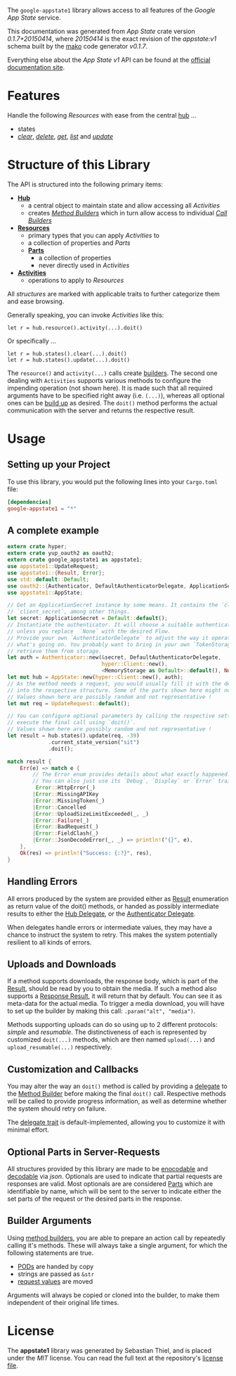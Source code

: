 <!---
DO NOT EDIT !
This file was generated automatically from 'src/mako/api/README.md.mako'
DO NOT EDIT !
-->
The `google-appstate1` library allows access to all features of the *Google App State* service.

This documentation was generated from *App State* crate version *0.1.7+20150414*, where *20150414* is the exact revision of the *appstate:v1* schema built by the [mako](http://www.makotemplates.org/) code generator *v0.1.7*.

Everything else about the *App State* *v1* API can be found at the
[official documentation site](https://developers.google.com/games/services/web/api/states).
# Features

Handle the following *Resources* with ease from the central [hub](http://byron.github.io/google-apis-rs/google_appstate1/struct.AppState.html) ... 

* states
 * [*clear*](http://byron.github.io/google-apis-rs/google_appstate1/struct.StateClearCall.html), [*delete*](http://byron.github.io/google-apis-rs/google_appstate1/struct.StateDeleteCall.html), [*get*](http://byron.github.io/google-apis-rs/google_appstate1/struct.StateGetCall.html), [*list*](http://byron.github.io/google-apis-rs/google_appstate1/struct.StateListCall.html) and [*update*](http://byron.github.io/google-apis-rs/google_appstate1/struct.StateUpdateCall.html)




# Structure of this Library

The API is structured into the following primary items:

* **[Hub](http://byron.github.io/google-apis-rs/google_appstate1/struct.AppState.html)**
    * a central object to maintain state and allow accessing all *Activities*
    * creates [*Method Builders*](http://byron.github.io/google-apis-rs/google_appstate1/trait.MethodsBuilder.html) which in turn
      allow access to individual [*Call Builders*](http://byron.github.io/google-apis-rs/google_appstate1/trait.CallBuilder.html)
* **[Resources](http://byron.github.io/google-apis-rs/google_appstate1/trait.Resource.html)**
    * primary types that you can apply *Activities* to
    * a collection of properties and *Parts*
    * **[Parts](http://byron.github.io/google-apis-rs/google_appstate1/trait.Part.html)**
        * a collection of properties
        * never directly used in *Activities*
* **[Activities](http://byron.github.io/google-apis-rs/google_appstate1/trait.CallBuilder.html)**
    * operations to apply to *Resources*

All *structures* are marked with applicable traits to further categorize them and ease browsing.

Generally speaking, you can invoke *Activities* like this:

```Rust,ignore
let r = hub.resource().activity(...).doit()
```

Or specifically ...

```ignore
let r = hub.states().clear(...).doit()
let r = hub.states().update(...).doit()
```

The `resource()` and `activity(...)` calls create [builders][builder-pattern]. The second one dealing with `Activities` 
supports various methods to configure the impending operation (not shown here). It is made such that all required arguments have to be 
specified right away (i.e. `(...)`), whereas all optional ones can be [build up][builder-pattern] as desired.
The `doit()` method performs the actual communication with the server and returns the respective result.

# Usage

## Setting up your Project

To use this library, you would put the following lines into your `Cargo.toml` file:

```toml
[dependencies]
google-appstate1 = "*"
```

## A complete example

```Rust
extern crate hyper;
extern crate yup_oauth2 as oauth2;
extern crate google_appstate1 as appstate1;
use appstate1::UpdateRequest;
use appstate1::{Result, Error};
use std::default::Default;
use oauth2::{Authenticator, DefaultAuthenticatorDelegate, ApplicationSecret, MemoryStorage};
use appstate1::AppState;

// Get an ApplicationSecret instance by some means. It contains the `client_id` and 
// `client_secret`, among other things.
let secret: ApplicationSecret = Default::default();
// Instantiate the authenticator. It will choose a suitable authentication flow for you, 
// unless you replace  `None` with the desired Flow.
// Provide your own `AuthenticatorDelegate` to adjust the way it operates and get feedback about 
// what's going on. You probably want to bring in your own `TokenStorage` to persist tokens and
// retrieve them from storage.
let auth = Authenticator::new(&secret, DefaultAuthenticatorDelegate,
                              hyper::Client::new(),
                              <MemoryStorage as Default>::default(), None);
let mut hub = AppState::new(hyper::Client::new(), auth);
// As the method needs a request, you would usually fill it with the desired information
// into the respective structure. Some of the parts shown here might not be applicable !
// Values shown here are possibly random and not representative !
let mut req = UpdateRequest::default();

// You can configure optional parameters by calling the respective setters at will, and
// execute the final call using `doit()`.
// Values shown here are possibly random and not representative !
let result = hub.states().update(req, -39)
             .current_state_version("sit")
             .doit();

match result {
    Err(e) => match e {
        // The Error enum provides details about what exactly happened.
        // You can also just use its `Debug`, `Display` or `Error` traits
         Error::HttpError(_)
        |Error::MissingAPIKey
        |Error::MissingToken(_)
        |Error::Cancelled
        |Error::UploadSizeLimitExceeded(_, _)
        |Error::Failure(_)
        |Error::BadRequest(_)
        |Error::FieldClash(_)
        |Error::JsonDecodeError(_, _) => println!("{}", e),
    },
    Ok(res) => println!("Success: {:?}", res),
}

```
## Handling Errors

All errors produced by the system are provided either as [Result](http://byron.github.io/google-apis-rs/google_appstate1/enum.Result.html) enumeration as return value of 
the doit() methods, or handed as possibly intermediate results to either the 
[Hub Delegate](http://byron.github.io/google-apis-rs/google_appstate1/trait.Delegate.html), or the [Authenticator Delegate](http://byron.github.io/google-apis-rs/google_appstate1/../yup-oauth2/trait.AuthenticatorDelegate.html).

When delegates handle errors or intermediate values, they may have a chance to instruct the system to retry. This 
makes the system potentially resilient to all kinds of errors.

## Uploads and Downloads
If a method supports downloads, the response body, which is part of the [Result](http://byron.github.io/google-apis-rs/google_appstate1/enum.Result.html), should be
read by you to obtain the media.
If such a method also supports a [Response Result](http://byron.github.io/google-apis-rs/google_appstate1/trait.ResponseResult.html), it will return that by default.
You can see it as meta-data for the actual media. To trigger a media download, you will have to set up the builder by making
this call: `.param("alt", "media")`.

Methods supporting uploads can do so using up to 2 different protocols: 
*simple* and *resumable*. The distinctiveness of each is represented by customized 
`doit(...)` methods, which are then named `upload(...)` and `upload_resumable(...)` respectively.

## Customization and Callbacks

You may alter the way an `doit()` method is called by providing a [delegate](http://byron.github.io/google-apis-rs/google_appstate1/trait.Delegate.html) to the 
[Method Builder](http://byron.github.io/google-apis-rs/google_appstate1/trait.CallBuilder.html) before making the final `doit()` call. 
Respective methods will be called to provide progress information, as well as determine whether the system should 
retry on failure.

The [delegate trait](http://byron.github.io/google-apis-rs/google_appstate1/trait.Delegate.html) is default-implemented, allowing you to customize it with minimal effort.

## Optional Parts in Server-Requests

All structures provided by this library are made to be [enocodable](http://byron.github.io/google-apis-rs/google_appstate1/trait.RequestValue.html) and 
[decodable](http://byron.github.io/google-apis-rs/google_appstate1/trait.ResponseResult.html) via *json*. Optionals are used to indicate that partial requests are responses 
are valid.
Most optionals are are considered [Parts](http://byron.github.io/google-apis-rs/google_appstate1/trait.Part.html) which are identifiable by name, which will be sent to 
the server to indicate either the set parts of the request or the desired parts in the response.

## Builder Arguments

Using [method builders](http://byron.github.io/google-apis-rs/google_appstate1/trait.CallBuilder.html), you are able to prepare an action call by repeatedly calling it's methods.
These will always take a single argument, for which the following statements are true.

* [PODs][wiki-pod] are handed by copy
* strings are passed as `&str`
* [request values](http://byron.github.io/google-apis-rs/google_appstate1/trait.RequestValue.html) are moved

Arguments will always be copied or cloned into the builder, to make them independent of their original life times.

[wiki-pod]: http://en.wikipedia.org/wiki/Plain_old_data_structure
[builder-pattern]: http://en.wikipedia.org/wiki/Builder_pattern
[google-go-api]: https://github.com/google/google-api-go-client

# License
The **appstate1** library was generated by Sebastian Thiel, and is placed 
under the *MIT* license.
You can read the full text at the repository's [license file][repo-license].

[repo-license]: https://github.com/Byron/google-apis-rs/LICENSE.md
